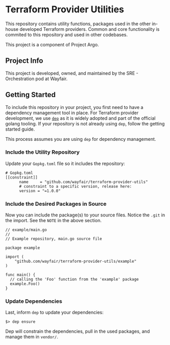 # Terraform Provider Utilities

This repository contains utility functions, packages used in the other
in-house developed Terraform providers. Common and core functionality is
commited to this repository and used in other codebases.

This project is a component of Project Argo.

## Project Info

This project is developed, owned, and maintained by the SRE - Orchestration
pod at Wayfair.

## Getting Started

To include this repository in your project, you first need to have a
dependency management tool in place. For Terraform provider development, we
use [`dep`](https://golang.github.io/dep/) as it is widely adopted and part of
the official golang tooling. If your repository is not already using `dep`,
follow the getting started guide.

This process assumes you are using `dep` for dependency management.

### Include the Utility Repository

Update your `Gopkg.toml` file so it includes the repository:

```
# Gopkg.toml
[[constraint]]
      name     = "github.com/wayfair/terraform-provider-utils"
      # constraint to a specific version, release here:
      version = "=1.0.0"

```

### Include the Desired Packages in Source

Now you can include the package(s) to your source files. Notice the `.git`
in the import. See the `NOTE` in the above section.

```
// example/main.go
//
// Example repository, main.go source file

package example

import (
    "github.com/wayfair/terraform-provider-utils/example"
)

func main() {
  // calling the 'Foo' function from the 'example' package
  example.Foo()
}
```

### Update Dependencies

Last, inform `dep` to update your dependencies:

```
$> dep ensure
```

Dep will constrain the dependencies, pull in the used packages, and manage
them in `vendor/`.

